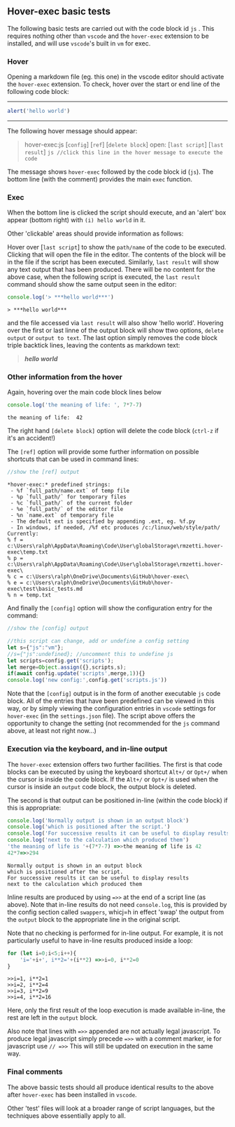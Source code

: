 ## Hover-exec basic tests

The following basic tests are carried out with the code block id `js` . This requires nothing other than `vscode` and the `hover-exec` extension to be installed, and will use `vscode`'s built in `vm` for exec.

### Hover
Opening a markdown file (eg. this one) in the vscode editor should activate the `hover-exec` extension. To check, hover over the start or end line of the following code block:

-------------------------
```js //click this line in the hover message to execute the code
alert('hello world')
```
-------------------------

The following hover message should appear:

>   hover-exec:js [`config`] [`ref`] [`delete block`]
>   open: [`last script`] [`last result`]
>   `js //click this line in the hover message to execute the code`

The message shows `hover-exec` followed by the code block id (`js`). The bottom line (with the comment) provides the main `exec` function.

### Exec
When the bottom line is clicked the script should execute, and an 'alert' box appear (bottom right) with `(i) hello world` in it.

Other 'clickable' areas should provide information as follows:

Hover over [`last script`] to show the `path/name` of the code to be executed. Clicking that will open the file in the editor. The contents of the block will be in the file if the script has been executed. Similarly, `last result` will show any text output that has been produced. There will be no content for the above case, when the following script is executed, the `last result` command should show the same output seen in the editor:

```js //when executed 'hello world' should be visible in a following code block titled 'output'
console.log('> ***hello world***')
```
```output
> ***hello world***
```

and the file accessed via `last result` will also show 'hello world'. Hovering  over the first or last linne of the output block will show ttwo options, `delete output` or `output to text`. The last option simply removes the code block triple backtick lines, leaving the contents as markdown text:

> ***hello world***

### Other information from the hover

Again, hovering over the main code block lines below

```js
console.log('the meaning of life: ', 7*7-7)
```
```output
the meaning of life:  42
```

The right hand `[delete block]` option will delete the code block (`ctrl-z` if it's an accident!)

The `[ref]` option will provide some further information on possible shortcuts that can be used in command lines:

```js
//show the [ref] output
```
```output
*hover-exec:* predefined strings:
 - %f `full_path/name.ext` of temp file
 - %p `full_path/` for temporary files
 - %c `full_path/` of the current folder
 - %e `full_path/` of the editor file
 - %n `name.ext` of temporary file
 - The default ext is specified by appending .ext, eg. %f.py
 - In windows, if needed, /%f etc produces /c:/linux/web/style/path/
Currently:
% f = c:\Users\ralph\AppData\Roaming\Code\User\globalStorage\rmzetti.hover-exec\temp.txt
% p = c:\Users\ralph\AppData\Roaming\Code\User\globalStorage\rmzetti.hover-exec\
% c = c:\Users\ralph\OneDrive\Documents\GitHub\hover-exec\
% e = c:\Users\ralph\OneDrive\Documents\GitHub\hover-exec\test\basic_tests.md
% n = temp.txt
```

And finally the `[config]` option will show the configuration entry for the command:

```js
//show the [config] output
```
```js :vm noInline
//this script can change, add or undefine a config setting
let s={"js":"vm"};
//s={"js":undefined}; //uncomment this to undefine js
let scripts=config.get('scripts');
let merge=Object.assign({},scripts,s);
if(await config.update('scripts',merge,1)){}
console.log('new config:',config.get('scripts.js'))
```

Note that the `[config]` output is in the form of another executable `js` code block. All of the entries  that have been predefined can be viewed in this way, or by simply viewing the configuration entries in `vscode` settings for `hover-exec` (in the `settings.json` file). The script above offers the opportunity to change the setting (not recommended for the `js`  command above, at least not right now...)

### Execution via the keyboard, and in-line output

The `hover-exec` extension offers two further facilities. The first is that code blocks can be executed by using the keyboard shortcut `Alt+/` or `Opt+/` when the cursor is inside the code block. If the `Alt+/` or `Opt+/` is used when the cursor is inside an `output` code block, the output block is deleted.

The second is that output can be positioned in-line (within the code block) if this is appropriate:

```js //show calculation results in-line
console.log('Normally output is shown in an output block')
console.log('which is positioned after the script.')
console.log('For successive results it can be useful to display results')
console.log('next to the calculation which produced them')
'the meaning of life is '+(7*7-7) =>>the meaning of life is 42
42*7=>>294
```
```output
Normally output is shown in an output block
which is positioned after the script.
For successive results it can be useful to display results
next to the calculation which produced them
```

Inline results are produced by using `=>>` at the end of a script line (as above). Note that in-line results do not need `console.log`, this is provided by the config section called `swappers`, whicj=h in effect 'swap' the output from the `output` block to the appropriate line in the original script.

Note that no checking is performed for in-line output. For example, it is not particularly useful to have in-line results produced inside a loop:

```js
for (let i=0;i<5;i++){
    'i='+i+', i**2='+(i**2) =>>i=0, i**2=0
}
```
```output
>>i=1, i**2=1
>>i=2, i**2=4
>>i=3, i**2=9
>>i=4, i**2=16
```

Here, only the first result of the loop execution is made available in-line, the rest are left in the `output` block.

Also note that lines with `=>>` appended are not actually legal javascript. To produce legal javascript simply precede `=>>` with a comment marker, ie for javascript use `// =>>` This will still be updated on execution in the same way.

### Final comments

The above bassic tests should all produce identical results to the  above after `hover-exec` has been installed in `vscode`.

Other 'test' files will look at a broader range of script languages, but the techniques above essentially apply to all.

